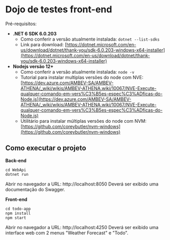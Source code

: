 # Dojo de testes front-end

Pré-requisitos:
- **.NET 6 SDK 6.0.203**
    - Como conferir a versão atualmente instalada: `dotnet --list-sdks`
    - Link para download: [https://dotnet.microsoft.com/en-us/download/dotnet/thank-you/sdk-6.0.203-windows-x64-installer](https://dotnet.microsoft.com/en-us/download/dotnet/thank-you/sdk-6.0.203-windows-x64-installer)
- **Nodejs versão 12+**
    - Como conferir a versão atualmente instalada: `node -v`
    - Tutorial para instalar multiplas versões do node com NVE: [https://dev.azure.com/AMBEV-SA/AMBEV-ATHENA/_wiki/wikis/AMBEV-ATHENA.wiki/10067/NVE-Execute-qualquer-comando-em-vers%C3%B5es-espec%C3%ADficas-do-Node.js](https://dev.azure.com/AMBEV-SA/AMBEV-ATHENA/_wiki/wikis/AMBEV-ATHENA.wiki/10067/NVE-Execute-qualquer-comando-em-vers%C3%B5es-espec%C3%ADficas-do-Node.js)
    - Utilitário para instalar múltiplas versões do node com NVM: [https://github.com/coreybutler/nvm-windows](https://github.com/coreybutler/nvm-windows)


## Como executar o projeto

**Back-end**
```shell
cd WebApi
dotnet run
```

Abrir no navegador a URL: http://localhost:8050
Deverá ser exibido uma documentação do Swagger.

**Front-end**
```shell
cd todo-app
npm install
npm start
```

Abrir no navegador a URL: http://localhost:4250
Deverá ser exibido uma interface web com 2 menus "Weather Forecast" e "Todo".
